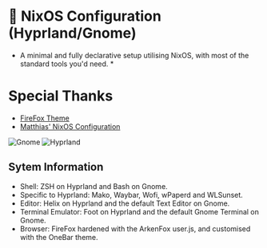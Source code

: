 # 󰜗 NixOS Configuration (Hyprland/Gnome)

* A minimal and fully declarative setup utilising NixOS, with most of the standard tools you'd need. * 

# Special Thanks
- [FireFox Theme](https://codeberg.org/Freeplay/Firefox-Onebar/)
- [Matthias' NixOS Configuration](https://github.com/MatthiasBenaets/nixos-config/)

![Gnome](https://github.com/Vonixxx/VonixOS/blob/main/pictures/hyprland.png)
![Hyprland](https://github.com/Vonixxx/VonixOS/blob/main/pictures/hyprland.png)

## Sytem Information
- Shell: ZSH on Hyprland and Bash on Gnome.
- Specific to Hyprland: Mako, Waybar, Wofi, wPaperd and WLSunset.
- Editor: Helix on Hyprland and the default Text Editor on Gnome.
- Terminal Emulator: Foot on Hyprland and the default Gnome Terminal on Gnome. 
- Browser: FireFox hardened with the ArkenFox user.js, and customised with the OneBar theme. 

